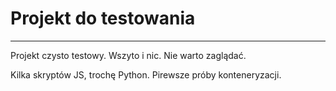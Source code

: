 # Projekt do testowania


----------------------

Projekt czysto testowy.
Wszyto i nic. Nie warto zaglądać.

Kilka skryptów JS, trochę Python. Pirewsze próby konteneryzacji.

